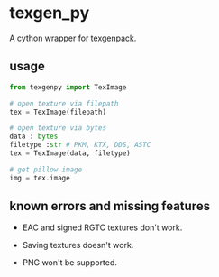 # texgen_py
A cython wrapper for [texgenpack](https://github.com/hglm/texgenpack).

## usage
```python
from texgenpy import TexImage

# open texture via filepath
tex = TexImage(filepath)

# open texture via bytes
data : bytes
filetype :str # PKM, KTX, DDS, ASTC
tex = TexImage(data, filetype)

# get pillow image
img = tex.image
```

## known errors and missing features
* EAC and signed RGTC textures don't work.
* Saving textures doesn't work.

* PNG won't be supported.
